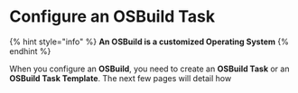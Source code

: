 # Configure an OSBuild Task

{% hint style="info" %}
**An OSBuild is a customized Operating System**
{% endhint %}

When you configure an **OSBuild**, you need to create an **OSBuild Task** or an **OSBuild Task Template**.  The next few pages will detail how




